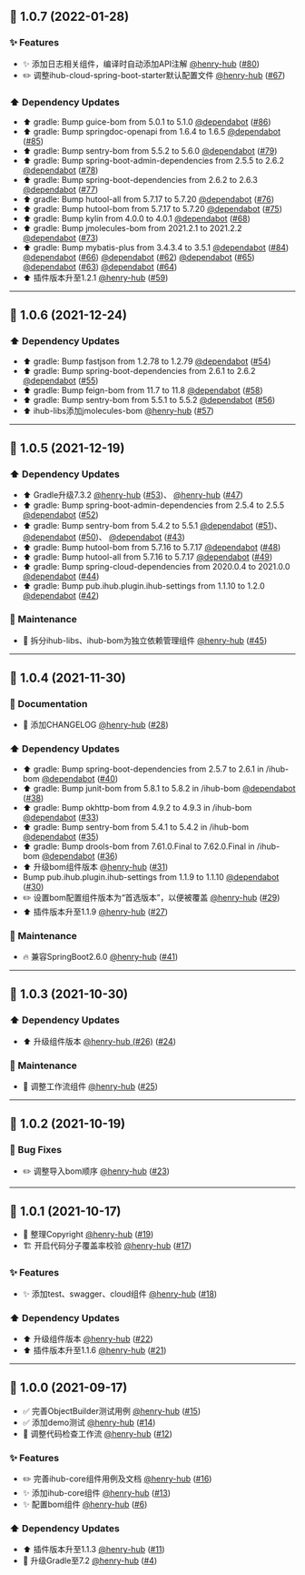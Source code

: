 ## 🔖 1.0.7 (2022-01-28)


### ✨ Features

- ✨ 添加日志相关组件，编译时自动添加API注解  [@henry-hub](https://github.com/henry-hub) ([#80](https://github.com/ihub-pub/libs/pull/80))
- ✏️ 调整ihub-cloud-spring-boot-starter默认配置文件  [@henry-hub](https://github.com/henry-hub) ([#67](https://github.com/ihub-pub/libs/pull/67))

### ⬆️ Dependency Updates

- ⬆️ gradle: Bump guice-bom from 5.0.1 to 5.1.0  [@dependabot](https://github.com/dependabot) ([#86](https://github.com/ihub-pub/libs/pull/86))
- ⬆️ gradle: Bump springdoc-openapi from 1.6.4 to 1.6.5  [@dependabot](https://github.com/dependabot) ([#85](https://github.com/ihub-pub/libs/pull/85))
- ⬆️ gradle: Bump sentry-bom from 5.5.2 to 5.6.0  [@dependabot](https://github.com/dependabot) ([#79](https://github.com/ihub-pub/libs/pull/79))
- ⬆️ gradle: Bump spring-boot-admin-dependencies from 2.5.5 to 2.6.2  [@dependabot](https://github.com/dependabot) ([#78](https://github.com/ihub-pub/libs/pull/78))
- ⬆️ gradle: Bump spring-boot-dependencies from 2.6.2 to 2.6.3  [@dependabot](https://github.com/dependabot) ([#77](https://github.com/ihub-pub/libs/pull/77))
- ⬆️ gradle: Bump hutool-all from 5.7.17 to 5.7.20  [@dependabot](https://github.com/dependabot) ([#76](https://github.com/ihub-pub/libs/pull/76))
- ⬆️ gradle: Bump hutool-bom from 5.7.17 to 5.7.20  [@dependabot](https://github.com/dependabot) ([#75](https://github.com/ihub-pub/libs/pull/75))
- ⬆️ gradle: Bump kylin from 4.0.0 to 4.0.1  [@dependabot](https://github.com/dependabot) ([#68](https://github.com/ihub-pub/libs/pull/68))
- ⬆️ gradle: Bump jmolecules-bom from 2021.2.1 to 2021.2.2  [@dependabot](https://github.com/dependabot) ([#73](https://github.com/ihub-pub/libs/pull/73))
- ⬆️ gradle: Bump mybatis-plus from 3.4.3.4 to 3.5.1  [@dependabot](https://github.com/dependabot) ([#84](https://github.com/ihub-pub/libs/pull/84))  [@dependabot](https://github.com/dependabot) ([#66](https://github.com/ihub-pub/libs/pull/66))   [@dependabot](https://github.com/dependabot) ([#62](https://github.com/ihub-pub/libs/pull/62))  [@dependabot](https://github.com/dependabot) ([#65](https://github.com/ihub-pub/libs/pull/65))  [@dependabot](https://github.com/dependabot) ([#63](https://github.com/ihub-pub/libs/pull/63))  [@dependabot](https://github.com/dependabot) ([#64](https://github.com/ihub-pub/libs/pull/64))
- ⬆️ 插件版本升至1.2.1  [@henry-hub](https://github.com/henry-hub) ([#59](https://github.com/ihub-pub/libs/pull/59))


---

## 🔖 1.0.6 (2021-12-24)


### ⬆️ Dependency Updates

- ⬆️ gradle: Bump fastjson from 1.2.78 to 1.2.79  [@dependabot](https://github.com/dependabot) ([#54](https://github.com/ihub-pub/libs/pull/54))
- ⬆️ gradle: Bump spring-boot-dependencies from 2.6.1 to 2.6.2  [@dependabot](https://github.com/dependabot) ([#55](https://github.com/ihub-pub/libs/pull/55))
- ⬆️ gradle: Bump feign-bom from 11.7 to 11.8  [@dependabot](https://github.com/dependabot) ([#58](https://github.com/ihub-pub/libs/pull/58))
- ⬆️ gradle: Bump sentry-bom from 5.5.1 to 5.5.2  [@dependabot](https://github.com/dependabot) ([#56](https://github.com/ihub-pub/libs/pull/56))
- ⬆️ ihub-libs添加jmolecules-bom  [@henry-hub](https://github.com/henry-hub) ([#57](https://github.com/ihub-pub/libs/pull/57))


---

## 🔖 1.0.5 (2021-12-19)


### ⬆️ Dependency Updates

- ⬆️ Gradle升级7.3.2  [@henry-hub](https://github.com/henry-hub) ([#53](https://github.com/ihub-pub/libs/pull/53))、 [@henry-hub](https://github.com/henry-hub) ([#47](https://github.com/ihub-pub/libs/pull/47))
- ⬆️ gradle: Bump spring-boot-admin-dependencies from 2.5.4 to 2.5.5  [@dependabot](https://github.com/dependabot) ([#52](https://github.com/ihub-pub/libs/pull/52))
- ⬆️ gradle: Bump sentry-bom from 5.4.2 to 5.5.1  [@dependabot](https://github.com/dependabot) ([#51](https://github.com/ihub-pub/libs/pull/51))、 [@dependabot](https://github.com/dependabot) ([#50](https://github.com/ihub-pub/libs/pull/50))、 [@dependabot](https://github.com/dependabot) ([#43](https://github.com/ihub-pub/libs/pull/43))
- ⬆️ gradle: Bump hutool-bom from 5.7.16 to 5.7.17  [@dependabot](https://github.com/dependabot) ([#48](https://github.com/ihub-pub/libs/pull/48))
- ⬆️ gradle: Bump hutool-all from 5.7.16 to 5.7.17  [@dependabot](https://github.com/dependabot) ([#49](https://github.com/ihub-pub/libs/pull/49))
- ⬆️ gradle: Bump spring-cloud-dependencies from 2020.0.4 to 2021.0.0  [@dependabot](https://github.com/dependabot) ([#44](https://github.com/ihub-pub/libs/pull/44))
- ⬆️ gradle: Bump pub.ihub.plugin.ihub-settings from 1.1.10 to 1.2.0  [@dependabot](https://github.com/dependabot) ([#42](https://github.com/ihub-pub/libs/pull/42))

### 🧰 Maintenance

- 🎨 拆分ihub-libs、ihub-bom为独立依赖管理组件  [@henry-hub](https://github.com/henry-hub) ([#45](https://github.com/ihub-pub/libs/pull/45))


---

## 🔖 1.0.4 (2021-11-30)


### 📝 Documentation

- 📝 添加CHANGELOG  [@henry-hub](https://github.com/henry-hub) ([#28](https://github.com/ihub-pub/libs/pull/28))

### ⬆️ Dependency Updates

- ⬆️ gradle: Bump spring-boot-dependencies from 2.5.7 to 2.6.1 in /ihub-bom  [@dependabot](https://github.com/dependabot) ([#40](https://github.com/ihub-pub/libs/pull/40))
- ⬆️ gradle: Bump junit-bom from 5.8.1 to 5.8.2 in /ihub-bom  [@dependabot](https://github.com/dependabot) ([#38](https://github.com/ihub-pub/libs/pull/38))
- ⬆️ gradle: Bump okhttp-bom from 4.9.2 to 4.9.3 in /ihub-bom  [@dependabot](https://github.com/dependabot) ([#33](https://github.com/ihub-pub/libs/pull/33))
- ⬆️ gradle: Bump sentry-bom from 5.4.1 to 5.4.2 in /ihub-bom  [@dependabot](https://github.com/dependabot) ([#35](https://github.com/ihub-pub/libs/pull/35))
- ⬆️ gradle: Bump drools-bom from 7.61.0.Final to 7.62.0.Final in /ihub-bom  [@dependabot](https://github.com/dependabot) ([#36](https://github.com/ihub-pub/libs/pull/36))
- ⬆️ 升级bom组件版本  [@henry-hub](https://github.com/henry-hub) ([#31](https://github.com/ihub-pub/libs/pull/31))
- Bump pub.ihub.plugin.ihub-settings from 1.1.9 to 1.1.10  [@dependabot](https://github.com/dependabot) ([#30](https://github.com/ihub-pub/libs/pull/30))
- ✏️ 设置bom配置组件版本为“首选版本”，以便被覆盖  [@henry-hub](https://github.com/henry-hub) ([#29](https://github.com/ihub-pub/libs/pull/29))
- ⬆️ 插件版本升至1.1.9  [@henry-hub](https://github.com/henry-hub) ([#27](https://github.com/ihub-pub/libs/pull/27))

### 🧰 Maintenance

- 🔥 兼容SpringBoot2.6.0  [@henry-hub](https://github.com/henry-hub) ([#41](https://github.com/ihub-pub/libs/pull/41))


---

## 🔖 1.0.3 (2021-10-30)

### ⬆️ Dependency Updates

- ⬆️ 升级组件版本 [@henry-hub (#26)](https://github.com/henry-hub (#26)) ([#24](https://github.com/ihub-pub/libs/pull/24))

### 🧰 Maintenance

- 👷 调整工作流组件 [@henry-hub](https://github.com/henry-hub) ([#25](https://github.com/ihub-pub/libs/pull/25))

---

## 🔖 1.0.2 (2021-10-19)

### 🐛 Bug Fixes

- ✏️ 调整导入bom顺序 [@henry-hub](https://github.com/henry-hub) ([#23](https://github.com/ihub-pub/libs/pull/23))

---

## 🔖 1.0.1 (2021-10-17)

- 🎨 整理Copyright [@henry-hub](https://github.com/henry-hub) ([#19](https://github.com/ihub-pub/libs/pull/19))
- 🏗️ 开启代码分子覆盖率校验 [@henry-hub](https://github.com/henry-hub) ([#17](https://github.com/ihub-pub/libs/pull/17))

### ✨ Features

- ✨ 添加test、swagger、cloud组件 [@henry-hub](https://github.com/henry-hub) ([#18](https://github.com/ihub-pub/libs/pull/18))

### ⬆️ Dependency Updates

- ⬆️ 升级组件版本 [@henry-hub](https://github.com/henry-hub) ([#22](https://github.com/ihub-pub/libs/pull/22))
- ⬆️ 插件版本升至1.1.6 [@henry-hub](https://github.com/henry-hub) ([#21](https://github.com/ihub-pub/libs/pull/21))

---

## 🔖 1.0.0 (2021-09-17)

- ✅ 完善ObjectBuilder测试用例 [@henry-hub](https://github.com/henry-hub) ([#15](https://github.com/ihub-pub/libs/pull/15))
- ✅ 添加demo测试 [@henry-hub](https://github.com/henry-hub) ([#14](https://github.com/ihub-pub/libs/pull/14))
- 👷 调整代码检查工作流 [@henry-hub](https://github.com/henry-hub) ([#12](https://github.com/ihub-pub/libs/pull/12))

### ✨ Features

- ✏️ 完善ihub-core组件用例及文档 [@henry-hub](https://github.com/henry-hub) ([#16](https://github.com/ihub-pub/libs/pull/16))
- ✨ 添加ihub-core组件 [@henry-hub](https://github.com/henry-hub) ([#13](https://github.com/ihub-pub/libs/pull/13))
- ✨ 配置bom组件 [@henry-hub](https://github.com/henry-hub) ([#6](https://github.com/ihub-pub/libs/pull/6))

### ⬆️ Dependency Updates

- ⬆️ 插件版本升至1.1.3 [@henry-hub](https://github.com/henry-hub) ([#11](https://github.com/ihub-pub/libs/pull/11))
- 👷 升级Gradle至7.2 [@henry-hub](https://github.com/henry-hub) ([#4](https://github.com/ihub-pub/libs/pull/4))
